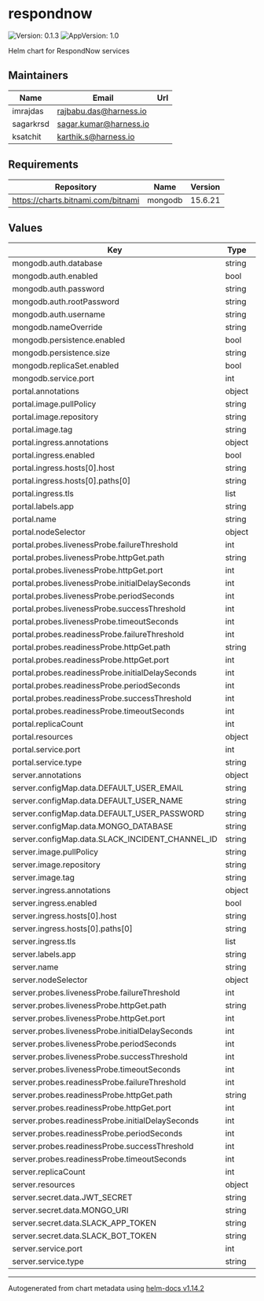 # respondnow

![Version: 0.1.3](https://img.shields.io/badge/Version-0.1.3-informational?style=flat-square) ![AppVersion: 1.0](https://img.shields.io/badge/AppVersion-1.0-informational?style=flat-square)

Helm chart for RespondNow services

## Maintainers

| Name | Email | Url |
| ---- | ------ | --- |
| imrajdas | <rajbabu.das@harness.io> |  |
| sagarkrsd | <sagar.kumar@harness.io> |  |
| ksatchit | <karthik.s@harness.io> |  |

## Requirements

| Repository | Name | Version |
|------------|------|---------|
| https://charts.bitnami.com/bitnami | mongodb | 15.6.21 |

## Values

| Key | Type | Default | Description |
|-----|------|---------|-------------|
| mongodb.auth.database | string | `"respondnow"` |  |
| mongodb.auth.enabled | bool | `true` |  |
| mongodb.auth.password | string | `"1234"` |  |
| mongodb.auth.rootPassword | string | `"1234"` |  |
| mongodb.auth.username | string | `"root"` |  |
| mongodb.nameOverride | string | `"mongodb"` |  |
| mongodb.persistence.enabled | bool | `true` |  |
| mongodb.persistence.size | string | `"3Gi"` |  |
| mongodb.replicaSet.enabled | bool | `false` |  |
| mongodb.service.port | int | `27017` |  |
| portal.annotations | object | `{}` |  |
| portal.image.pullPolicy | string | `"Always"` |  |
| portal.image.repository | string | `"ghcr.io/respondnow/respondnow-portal"` |  |
| portal.image.tag | string | `"0.1.0"` |  |
| portal.ingress.annotations | object | `{}` |  |
| portal.ingress.enabled | bool | `true` |  |
| portal.ingress.hosts[0].host | string | `"server.example.com"` |  |
| portal.ingress.hosts[0].paths[0] | string | `"/"` |  |
| portal.ingress.tls | list | `[]` |  |
| portal.labels.app | string | `"respondnow-portal"` |  |
| portal.name | string | `"respondnow-portal"` |  |
| portal.nodeSelector | object | `{}` |  |
| portal.probes.livenessProbe.failureThreshold | int | `3` |  |
| portal.probes.livenessProbe.httpGet.path | string | `"/healthz"` |  |
| portal.probes.livenessProbe.httpGet.port | int | `8191` |  |
| portal.probes.livenessProbe.initialDelaySeconds | int | `30` |  |
| portal.probes.livenessProbe.periodSeconds | int | `10` |  |
| portal.probes.livenessProbe.successThreshold | int | `1` |  |
| portal.probes.livenessProbe.timeoutSeconds | int | `5` |  |
| portal.probes.readinessProbe.failureThreshold | int | `3` |  |
| portal.probes.readinessProbe.httpGet.path | string | `"/"` |  |
| portal.probes.readinessProbe.httpGet.port | int | `8191` |  |
| portal.probes.readinessProbe.initialDelaySeconds | int | `15` |  |
| portal.probes.readinessProbe.periodSeconds | int | `5` |  |
| portal.probes.readinessProbe.successThreshold | int | `1` |  |
| portal.probes.readinessProbe.timeoutSeconds | int | `3` |  |
| portal.replicaCount | int | `1` |  |
| portal.resources | object | `{}` |  |
| portal.service.port | int | `8191` |  |
| portal.service.type | string | `"LoadBalancer"` |  |
| server.annotations | object | `{}` |  |
| server.configMap.data.DEFAULT_USER_EMAIL | string | `"admin@respondnow.io"` |  |
| server.configMap.data.DEFAULT_USER_NAME | string | `"Admin"` |  |
| server.configMap.data.DEFAULT_USER_PASSWORD | string | `"respondnow"` |  |
| server.configMap.data.MONGO_DATABASE | string | `"respondnow"` |  |
| server.configMap.data.SLACK_INCIDENT_CHANNEL_ID | string | `""` |  |
| server.image.pullPolicy | string | `"Always"` |  |
| server.image.repository | string | `"ghcr.io/respondnow/respondnow-server"` |  |
| server.image.tag | string | `"0.1.0"` |  |
| server.ingress.annotations | object | `{}` |  |
| server.ingress.enabled | bool | `true` |  |
| server.ingress.hosts[0].host | string | `"server.example.com"` |  |
| server.ingress.hosts[0].paths[0] | string | `"/"` |  |
| server.ingress.tls | list | `[]` |  |
| server.labels.app | string | `"respondnow-server"` |  |
| server.name | string | `"respondnow-server"` |  |
| server.nodeSelector | object | `{}` |  |
| server.probes.livenessProbe.failureThreshold | int | `3` |  |
| server.probes.livenessProbe.httpGet.path | string | `"/status"` |  |
| server.probes.livenessProbe.httpGet.port | int | `8080` |  |
| server.probes.livenessProbe.initialDelaySeconds | int | `30` |  |
| server.probes.livenessProbe.periodSeconds | int | `10` |  |
| server.probes.livenessProbe.successThreshold | int | `1` |  |
| server.probes.livenessProbe.timeoutSeconds | int | `5` |  |
| server.probes.readinessProbe.failureThreshold | int | `3` |  |
| server.probes.readinessProbe.httpGet.path | string | `"/status"` |  |
| server.probes.readinessProbe.httpGet.port | int | `8080` |  |
| server.probes.readinessProbe.initialDelaySeconds | int | `15` |  |
| server.probes.readinessProbe.periodSeconds | int | `5` |  |
| server.probes.readinessProbe.successThreshold | int | `1` |  |
| server.probes.readinessProbe.timeoutSeconds | int | `3` |  |
| server.replicaCount | int | `1` |  |
| server.resources | object | `{}` |  |
| server.secret.data.JWT_SECRET | string | `"3iMkWJA5hD4DA7Nqe3GNOc1GfMtEsHyRiJcQdsxB2mc8JhySOUeBVYNRxfqBtijQ"` |  |
| server.secret.data.MONGO_URI | string | `"mongodb://root:1234@respondnow-mongodb:27017"` |  |
| server.secret.data.SLACK_APP_TOKEN | string | `""` |  |
| server.secret.data.SLACK_BOT_TOKEN | string | `""` |  |
| server.service.port | int | `8080` |  |
| server.service.type | string | `"ClusterIP"` |  |

----------------------------------------------
Autogenerated from chart metadata using [helm-docs v1.14.2](https://github.com/norwoodj/helm-docs/releases/v1.14.2)
